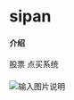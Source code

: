 # sipan

#### 介绍
股票  点买系统

#### 
![输入图片说明](https://gitee.com/colin_2048/readme_img/raw/f1577e428dd1ff426bd4a7e0e45b73d492df538e/index_sipan.png "在这里输入图片标题")


